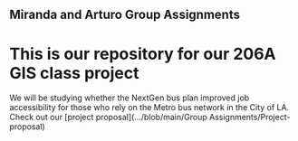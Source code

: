 ## Miranda and Arturo Group Assignments

# This is our repository for our 206A GIS class project

We will be studying whether the NextGen bus plan improved job accessibility for those who rely on the Metro bus network in the City of LA. Check out our [project proposal](.../blob/main/Group Assignments/Project-proposal)
